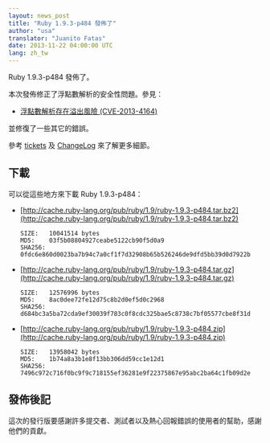 ```yaml
---
layout: news_post
title: "Ruby 1.9.3-p484 發佈了"
author: "usa"
translator: "Juanito Fatas"
date: 2013-11-22 04:00:00 UTC
lang: zh_tw
---
```


Ruby 1.9.3-p484 發佈了。

本次發佈修正了浮點數解析的安全性問題。參見：

 * [浮點數解析存在溢出風險 (CVE-2013-4164)](/zh_tw/news/2013/11/22/heap-overflow-in-floating-point-parsing-cve-2013-4164/)

並修復了一些其它的錯誤。

參考 [tickets](https://bugs.ruby-lang.org/projects/ruby-193/issues?set_filter=1&amp;status_id=5)
及 [ChangeLog](http://svn.ruby-lang.org/repos/ruby/tags/v1_9_3_484/ChangeLog) 來了解更多細節。

## 下載

可以從這些地方來下載 Ruby 1.9.3-p484：

* [http://cache.ruby-lang.org/pub/ruby/1.9/ruby-1.9.3-p484.tar.bz2](http://cache.ruby-lang.org/pub/ruby/1.9/ruby-1.9.3-p484.tar.bz2)

      SIZE:   10041514 bytes
      MD5:    03f5b08804927ceabe5122cb90f5d0a9
      SHA256: 0fdc6e860d0023ba7b94c7a0cf1f7d32908b65b526246de9dfd5bb39d0d7922b

* [http://cache.ruby-lang.org/pub/ruby/1.9/ruby-1.9.3-p484.tar.gz](http://cache.ruby-lang.org/pub/ruby/1.9/ruby-1.9.3-p484.tar.gz)

      SIZE:   12576996 bytes
      MD5:    8ac0dee72fe12d75c8b2d0ef5d0c2968
      SHA256: d684bc3a5ba72cda9ef30039f783c0f8cdc325bae5c8738c7bf05577cbe8f31d

* [http://cache.ruby-lang.org/pub/ruby/1.9/ruby-1.9.3-p484.zip](http://cache.ruby-lang.org/pub/ruby/1.9/ruby-1.9.3-p484.zip)

      SIZE:   13958042 bytes
      MD5:    1b74a8a3b1e8f13bb306dd59cc1e12d1
      SHA256: 7496c972c716f0bc9f9c718155ef36281e9f22375867e95abc2ba64c1fb09d2e

## 發佈後記

這次的發行版要感謝許多提交者、測試者以及熱心回報錯誤的使用者的幫助，感謝他們的貢獻。

